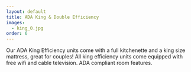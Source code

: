 ```yaml
---
layout: default
title: ADA King & Double Efficiency
images:
  - king_0.jpg
order: 6
---
```


Our ADA King Efficiency units come with a full kitchenette and a king size mattress, great for couples! All king efficiency units come equipped with free wifi and cable television. ADA compliant room features.
